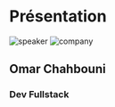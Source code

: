 <!-- .slide: class="speaker-slide" -->


# Présentation

![speaker](./assets/images/oci.jpg)
![company](./assets/images/logo_sfeir_bleu_orange.png)

## Omar Chahbouni

### Dev Fullstack
<!-- .element: class="icon-rule icon-first" -->

